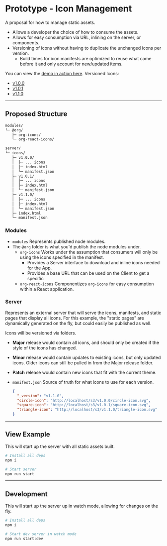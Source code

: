 # Prototype - Icon Management

A proposal for how to manage static assets.
- Allows a developer the choice of how to consume the assets.
- Allows for easy consumption via URL, inlining on the server, or components.
- Versioning of icons without having to duplicate the unchanged icons per version.
  - Build times for icon manifests are optimized to reuse what came before it
  and only account for new/updated items.

You can view the [demo in action here](https://the0newhoknocks.github.io/prototype.icon-management/).
Versioned Icons:
- [v1.0.0](https://the0newhoknocks.github.io/prototype.icon-management/icons/v1.0.0/)
- [v1.0.1](https://the0newhoknocks.github.io/prototype.icon-management/icons/v1.0.1/)
- [v1.1.0](https://the0newhoknocks.github.io/prototype.icon-management/icons/v1.1.0/)

---

## Proposed Structure

```sh
modules/
└─ @org/
   ├─ org-icons/
   └─ org-react-icons/

server/
└─ icons/
   ├─ v1.0.0/
   │  ├─ ... icons
   │  ├─ index.html
   │  └─ manifest.json
   ├─ v1.0.1/
   │  ├─ ... icons
   │  ├─ index.html
   │  └─ manifest.json
   ├─ v1.1.0/
   │  ├─ ... icons
   │  ├─ index.html
   │  └─ manifest.json
   ├─ index.html
   └─ manifest.json
```

### Modules

- `modules` Represents published node modules.
- The `@org` folder is what you'd publish the node modules under.
  - `org-icons` Works under the assumption that consumers will only be using the
    icons specified in the manifest.
    - Provides a Server interface to download and inline icons needed for the App.
    - Provides a base URL that can be used on the Client to get a specific 
  - `org-react-icons` Componentizes `org-icons` for easy consumption within a
    React application.

### Server

Represents an external server that will serve the icons, manifests, and static
pages that display all icons. For this example, the "static pages" are
dynamically generated on the fly, but could easily be published as well.

Icons will be versioned via folders.
- **Major** release would contain all icons, and should only be created if the
  style of the icons has changed.
- **Minor** release would contain updates to existing icons, but only updated
  icons. Older icons can still be pulled in from the Major release folder.
- **Patch** release would contain new icons that fit with the current theme.

- `manifest.json` Source of truth for what icons to use for each version.
  ```json
  {
    "_version": "v1.1.0",
    "circle-icon": "http://localhost/s3/v1.0.0/circle-icon.svg",
    ‎‎"square-icon": "http://localhost/s3/v1.0.1/square-icon.svg",
    ‎‎"triangle-icon": "http://localhost/s3/v1.1.0/triangle-icon.svg"
  }
  ```

---

## View Example

This will start up the server with all static assets built. 

```sh
# Install all deps
npm i

# Start server
npm run start
```

---

## Development

This will start up the server up in watch mode, allowing for changes on the fly.

```sh
# Install all deps
npm i

# Start dev server in watch mode
npm run start:dev
```
